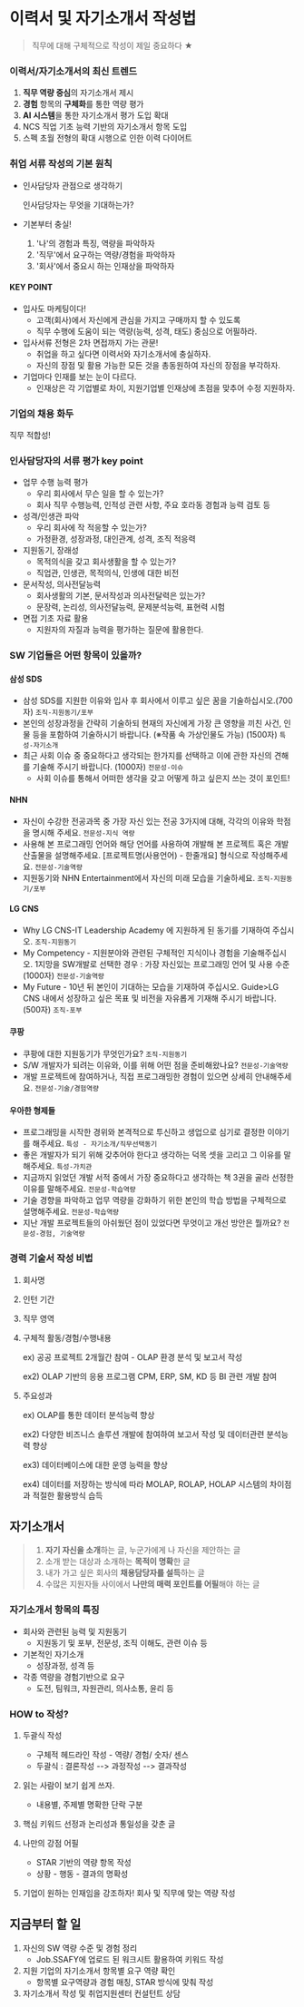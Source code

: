# 이력서 및 자기소개서 작성법

> 직무에 대해 구체적으로 작성이 제일 중요하다 ★

### 이력서/자기소개서의 최신 트렌드

1. **직무 역량 중심**의 자기소개서 제시
2. **경험** 항목의 **구체화**를 통한 역량 평가
3. **AI 시스템**을 통한 자기소개서 평가 도입 확대
4. NCS 직업 기초 능력 기반의 자기소개서 항목 도입
5. 스펙 초월 전형의 확대 시행으로 인한 이력 다이어트

### 취업 서류 작성의 기본 원칙

- 인사담당자 관점으로 생각하기

  인사담당자는 무엇을 기대하는가?

- 기본부터 충실!
  1. '나'의 경험과 특징, 역량을 파악하자
  2. '직무'에서 요구하는 역량/경험을 파악하자
  3. '회사'에서 중요시 하는 인재상을 파악하자

#### KEY POINT

- 입사도 마케팅이다!
  - 고객(회사)에서 자신에게 관심을 가지고 구매까지 할 수 있도록
  - 직무 수행에 도움이 되는 역량(능력, 성격, 태도) 중심으로 어필하라.
- 입사서류 전형은 2차 면접까지 가는 관문!
  - 취업을 하고 싶다면 이력서와 자기소개서에 충실하자.
  - 자신의 장점 및 활용 가능한 모든 것을 총동원하여 자신의 장점을 부각하자.
- 기업마다 인재를 보는 눈이 다르다.
  - 인재상은 각 기업별로 차이, 지원기업별 인재상에 초점을 맞추어 수정 지원하자.

### 기업의 채용 화두

직무 적합성!

### 인사담당자의 서류 평가 key point

- 업무 수행 능력 평가
  - 우리 회사에서 무슨 일을 할 수 있는가?
  - 회사 직무 수행능력, 인적성 관련 사항, 주요 호라동 경험과 능력 검토 등
- 성격/인생관 파악
  - 우리 회사에 작 적응할 수 있는가?
  - 가정환경, 성장과정, 대인관계, 성격, 조직 적응력
- 지원동기, 장래성
  - 목적의식을 갖고 회사생활을 할 수 있는가?
  - 직업관, 인생관, 목적의식, 인생에 대한 비전
- 문서작성, 의사전달능력
  - 회사생활의 기본, 문서작성과 의사전달력은 있는가?
  - 문장력, 논리성, 의사전달능력, 문제분석능력, 표현력 시험
- 면접 기초 자료 활용
  - 지원자의 자질과 능력을 평가하는 질문에 활용한다.

### SW 기업들은 어떤 항목이 있을까?

#### 삼성 SDS

- 삼성 SDS를 지원한 이유와 입사 후 회사에서 이루고 싶은 꿈을 기술하십시오.(700자) `조직-지원동기/포부`
- 본인의 성장과정을 간략히 기술하되 현재의 자신에게 가장 큰 영향을 끼친 사건, 인물 등을 포함하여 기술하시기 바랍니다. (※작품 속 가상인물도 가능) (1500자) `특성-자기소개`
- 최근 사회 이슈 중 중요하다고 생각되는 한가지를 선택하고 이에 관한 자신의 견해를 기술해 주시기 바랍니다. (1000자) `전문성-이슈`
  - 사회 이슈를 통해서 어떠한 생각을 갖고 어떻게 하고 싶은지 쓰는 것이 포인트!

#### NHN

- 자신이 수강한 전공과목 중 가장 자신 있는 전공 3가지에 대해, 각각의 이유와 학점을 명시해 주세요. `전문성-지식 역량`
- 사용해 본 프로그래밍 언어와 해당 언어를 사용하여 개발해 본 프로젝트 혹은 개발 산출물을 설명해주세요. [프로젝트명(사용언어) - 한줄개요] 형식으로 작성해주세요. `전문성-기술역량`
- 지원동기와 NHN Entertainment에서 자신의 미래 모습을 기술하세요. `조직-지원동기/포부`

#### LG CNS

- Why LG CNS-IT Leadership Academy 에 지원하게 된 동기를 기재하여 주십시오. `조직-지원동기`
- My Competency - 지원분야와 관련된 구체적인 지식이나 경험을 기술해주십시오. 1지망을 SW개발로 선택한 경우 : 가장 자신있는 프로그래밍 언어 및 사용 수준 (1000자) `전문성-기술역량`
- My Future - 10년 뒤 본인이 기대하는 모습을 기재하여 주십시오. Guide>LG CNS 내에서 성장하고 싶은 목표 및 비전을 자유롭게 기재해 주시기 바랍니다. (500자) `조직-포부`

#### 쿠팡

- 쿠팡에 대한 지원동기가 무엇인가요? `조직-지원동기`
- S/W 개발자가 되려는 이유와, 이를 위해 어떤 점을 준비해왔나요? `전문성-기술역량`
- 개발 프로젝트에 참여하거나, 직접 프로그래밍한 경험이 있으면 상세히 안내해주세요. `전문성-기술/경험역량`

#### 우아한 형제들

- 프로그래밍을 시작한 경위와 본격적으로 투신하고 생업으로 심기로 결정한 이야기를 해주세요. `특성 - 자기소개/직무선택동기`
- 좋은 개발자가 되기 위해 갖추어야 한다고 생각하는 덕목 셋을 고리고 그 이유를 말해주세요. `특성-가치관`
- 지금까지 읽었던 개발 서적 중에서 가장 중요하다고 생각하는 책 3권을 골라 선정한 이유를 말해주세요. `전문성-학습역량`
- 기술 경향을 파악하고 업무 역량을 강화하기 위한 본인의 학습 방법을 구체적으로 설명해주세요. `전문성-학습역량`
- 지난 개발 프로젝트들의 아쉬웠던 점이 있었다면 무엇이고 개선 방안은 뭘까요? `전문성-경험, 기술역량`

### 경력 기술서 작성 비법

1. 회사명

2. 인턴 기간

3. 직무 영역

4. 구체적 활동/경험/수행내용

   ex) 공공 프로젝트 2개월간 참여 - OLAP 환경 분석 및 보고서 작성

   ex2) OLAP 기반의 응용 프로그램 CPM, ERP, SM, KD 등 BI 관련 개발 참여

5. 주요성과

   ex) OLAP를 통한 데이터 분석능력 향상

   ex2) 다양한 비즈니스 솔루션 개발에 참여하여 보고서 작성 및 데이터관련 분석능력 향상

   ex3) 데이터베이스에 대한 운영 능력을 향상

   ex4) 데이터를 저장하는 방식에 따라 MOLAP, ROLAP, HOLAP 시스템의 차이점과 적절한 활용방식 습득

## 자기소개서

> 1. **자기 자신을 소개**하는 글, 누군가에게 나 자신을 제안하는 글
> 2. 소개 받는 대상과 소개하는 **목적이 명확**한 글
> 3. 내가 가고 싶은 회사의 **채용담당자를 설득**하는 글
> 4. 수많은 지원자들 사이에서 **나만의 매력 포인트를 어필**해야 하는 글

### 자기소개서 항목의 특징

- 회사와 관련된 능력 및 지원동기
  - 지원동기 및 포부, 전문성, 조직 이해도, 관련 이슈 등
- 기본적인 자기소개
  - 성장과정, 성격 등
- 각종 역량을 경험기반으로 요구
  - 도전, 팀워크, 자원관리, 의사소통, 윤리 등

### HOW to 작성?

1. 두괄식 작성
   - 구체적 헤드라인 작성 - 역량/ 경험/ 숫자/ 센스
   - 두괄식 : 결론작성 --> 과정작성 --> 결과작성

2. 읽는 사람이 보기 쉽게 쓰자.
   - 내용별, 주제별 명확한 단락 구분
3. 핵심 키워드 선정과 논리성과 통일성을 갖춘 글

4. 나만의 강점 어필
   - STAR 기반의 역량 항목 작성
   - 상황 - 행동 - 결과의 명확성
5. 기업이 원하는 인재임을 강조하자! 회사 및 직무에 맞는 역량 작성





## 지금부터 할 일

1. 자신의 SW 역량 수준 및 경험 정리
   - Job.SSAFY에 업로드 된 워크시트 활용하여 키워드 작성
2. 지원 기업의 자기소개서 항목별 요구 역량 확인
   - 항목별 요구역량과 경험 매칭, STAR 방식에 맞춰 작성
3. 자기소개서 작성 및 취업지원센터 컨설턴트 상담








